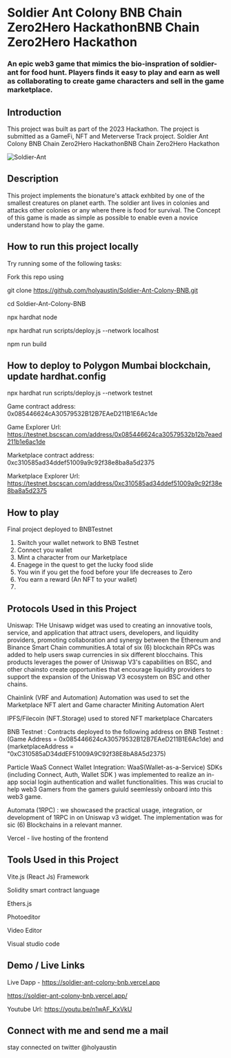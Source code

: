 # Soldier Ant Colony BNB Chain Zero2Hero HackathonBNB Chain Zero2Hero Hackathon
### An epic web3 game that mimics the bio-inspration of soldier-ant for food hunt. Players finds it easy to play and earn as well as collaborating to create game characters and sell in the game marketplace.

## Introduction
This project was built as part of the 2023 Hackathon. The project is submitted as a GameFi, NFT and Meterverse Track project. Soldier Ant Colony BNB Chain Zero2Hero HackathonBNB Chain Zero2Hero Hackathon

![Soldier-Ant](https://github.com/holyaustin/Soldier-Ant-Colony-BNB/blob/main/client/src/assets/bg1.gif)

## Description

This project implements the bionature's attack exhbited by one of the smallest creatures on planet earth. The soldier ant lives in colonies and attacks other colonies or any where there is food for survival. The Concept of this game is made as simple as possible to enable even a novice understand how to play the game.

## How to run this project locally
Try running some of the following tasks:

Fork this repo using

git clone https://github.com/holyaustin/Soldier-Ant-Colony-BNB.git

cd Soldier-Ant-Colony-BNB

npx hardhat node

npx hardhat run scripts/deploy.js --network localhost

npm run build

## How to deploy to Polygon Mumbai  blockchain, update hardhat.config
npx hardhat run scripts/deploy.js --network testnet

Game contract address: 0x085446624cA30579532B12B7EAeD211B1E6Ac1de

Game Explorer Url: https://testnet.bscscan.com/address/0x085446624ca30579532b12b7eaed211b1e6ac1de

Marketplace contract address: 0xc310585ad34ddef51009a9c92f38e8ba8a5d2375

Marketplace Explorer Url: https://testnet.bscscan.com/address/0xc310585ad34ddef51009a9c92f38e8ba8a5d2375


## How to play
Final project deployed to BNBTestnet
1. Switch your wallet network to BNB Testnet
2. Connect you wallet
3. Mint a character from our Marketplace
4. Enagege in the quest to get the lucky food slide
5. You win if you get the food before your life decreases to Zero
6. You earn a reward (An NFT to your wallet) 
7. <Token reward coming soon>
   

## Protocols Used in this Project
Uniswap: THe Unisawp widget was used to creating an innovative tools, service, and
application that attract users, developers, and liquidity providers, promoting collaboration
and synergy between the Ethereum and Binance Smart Chain communities.A total of six (6) blockchain RPCs was added to help users swap currencies in six different blocchains. This products leverages the power of  Uniswap V3's capabilities on BSC, and other chainsto create opportunities that
encourage liquidity providers to support the expansion of the Uniswap V3 ecosystem on BSC and other chains.

Chainlink (VRF and Automation) Automation was used to set the Marketplace NFT alert and Game character Miniting Automation Alert


IPFS/Filecoin (NFT.Storage) used to stored NFT marketplace Charcaters

BNB Testnet : Contracts deployed to the following address on BNB Testnet : 
(Game Address = 0x085446624cA30579532B12B7EAeD211B1E6Ac1de) and
(marketplaceAddress = "0xC310585aD34ddEF51009A9C92f38E8bA8A5d2375)

Particle WaaS Connect Wallet Integration: WaaS(Wallet-as-a-Service) SDKs (including Connect, Auth, Wallet
SDK ) was implemented to realize an in-app social login authentication and wallet functionalities. This was crucial to help web3 Gamers from the gamers guiuld seemlessly onboard into this web3 game.

Automata (1RPC) : we showcased the practical usage, integration, or development of 1RPC in on Uniswap v3 widget. The implementation was for sic (6) Blockchains in a relevant manner.

Vercel - live hosting of the frontend


## Tools Used in this Project
Vite.js (React Js) Framework

Solidity smart contract language

Ethers.js

Photoeditor

Video Editor

Visual studio code


## Demo / Live Links
Live Dapp - https://soldier-ant-colony-bnb.vercel.app

https://soldier-ant-colony-bnb.vercel.app/

Youtube Url: https://youtu.be/n1wAF_KxVkU


## Connect with me and send me a mail

stay connected on twitter @holyaustin
